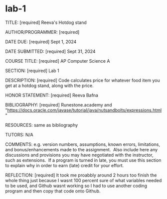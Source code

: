 # lab-1

TITLE: [required] Reeva's Hotdog stand 

AUTHOR/PROGRAMMER: [required]  <Reeva Bafna>

DATE DUE: [required] Sept 1, 2024

DATE SUBMITTED: [required] Sept 31, 2024

COURSE TITLE: [required] AP Computer Science A

SECTION: [required] Lab 1

DESCRIPTION: [required] Code calculates price for whatever food item you get at a hotdog stand, along with the price. 

HONOR STATEMENT: [required] Reeva Bafna


BIBLIOGRAPHY: [required] Runestone.academy and "https://docs.oracle.com/javase/tutorial/java/nutsandbolts/expressions.html"

RESOURCES: same as bibliography 

TUTORS: N/A

COMMENTS: e.g. version numbers, assumptions, known errors, limitations, and bonus/enhancements made to the assignment.  Also include here any discussions and provisions you may have negotiated with the instructor, such as extensions.  If a program is turned in late, you must use this section to explain why in order to earn (late) credit for your effort.

REFLECTION: [required] It took me proabbly around 2 hours too finish the whole thing just because I wasnt 100 percent sure of what variables needed to be used, and Github wasnt working so I had to use another coding program and then copy that code onto Github. 
